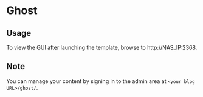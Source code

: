 Ghost
==============================

## Usage
To view the GUI after launching the template, browse to http://NAS_IP:2368.

## Note
You can manage your content by signing in to the admin area at `<your blog URL>/ghost/`.
